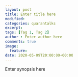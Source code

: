 ```yaml
---
layout: post
title: Enter title here
modified:
categories: quarantalks
excerpt:
tags: [Tag 1, Tag 2]
author : Enter author here
comments: true
image:
  feature:
date: 2020-05-09T20:00:00+00:00
---
```

Enter synopsis here

<!-- TYPE ARTICLE BELOW -->
<!-- Use ### for header_1 -->
<!-- Use <b></b> for header_2 -->
<!-- No suffix required for normal text -->
<!-- Use <i></i> for ending notes -->
